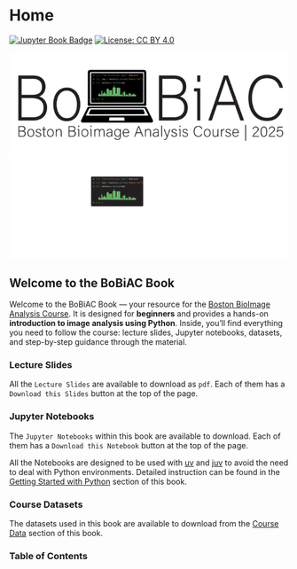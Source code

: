 # <i class="fas fa-home"></i> Home

[![Jupyter Book Badge](https://jupyterbook.org/badge.svg)](https://jupyterbook.org)
[![License: CC BY 4.0](https://img.shields.io/badge/License-CC_BY_4.0-blue.svg)](https://creativecommons.org/licenses/by/4.0/)

<!-- using both but only one at a time will be shown depending on the dark or light mode -->
<img src="./_static/logo/bobiac_logos_svgexport-03.svg" alt="BoBiAC Logo" class="landing-logo logo-light"/>
<img src="./_static/logo/bobiac_logos_svgexport-04.svg" alt="BoBiAC Logo" class="landing-logo logo-dark"/>

## Welcome to the BoBiAC Book

Welcome to the BoBiAC Book — your resource for the [Boston BioImage Analysis Course](https://bobiac.org). It is designed for **beginners** and provides a hands-on **introduction to image analysis using Python**. Inside, you’ll find everything you need to follow the course: lecture slides, Jupyter notebooks, datasets, and step-by-step guidance through the material.

### Lecture Slides

All the `Lecture Slides` are available to download as `pdf`. Each of them has a `Download this Slides` button at the top of the page.

### Jupyter Notebooks

The `Jupyter Notebooks` within this book are available to download. Each of them has a `Download this Notebook` button at the top of the page.

All the Notebooks are designed to be used with [uv](https://docs.astral.sh/uv/getting-started/installation/) and [juv](https://github.com/manzt/juv) to avoid the need to deal with Python environments. Detailed instruction can be found in the [Getting Started with Python](./content/02_getting_started_with_python/getting_started_with_python.md) section of this book.

### Course Datasets

The datasets used in this book are available to download from the [Course Data](./data/course_data_and_pdfs.md) section of this book.

### Table of Contents

```{tableofcontents}
```
